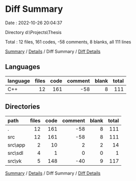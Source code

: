# Diff Summary

Date : 2022-10-26 20:04:37

Directory d:\\Projects\\Thesis

Total : 12 files,  161 codes, -58 comments, 8 blanks, all 111 lines

[Summary](results.md) / [Details](details.md) / Diff Summary / [Diff Details](diff-details.md)

## Languages
| language | files | code | comment | blank | total |
| :--- | ---: | ---: | ---: | ---: | ---: |
| C++ | 12 | 161 | -58 | 8 | 111 |

## Directories
| path | files | code | comment | blank | total |
| :--- | ---: | ---: | ---: | ---: | ---: |
| . | 12 | 161 | -58 | 8 | 111 |
| src | 12 | 161 | -58 | 8 | 111 |
| src\\app | 2 | 10 | 2 | 2 | 14 |
| src\\sdl | 4 | 1 | 0 | 0 | 1 |
| src\\vk | 5 | 148 | -40 | 9 | 117 |

[Summary](results.md) / [Details](details.md) / Diff Summary / [Diff Details](diff-details.md)